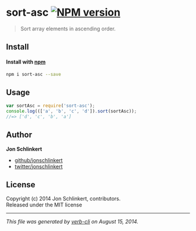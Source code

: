 # sort-asc [![NPM version](https://badge.fury.io/js/sort-asc.png)](http://badge.fury.io/js/sort-asc)

> Sort array elements in ascending order.

## Install

#### Install with [npm](npmjs.org)

```bash
npm i sort-asc --save
```

## Usage

```js
var sortAsc = require('sort-asc');
console.log((['a', 'b', 'c', 'd']).sort(sortAsc));
//=> ['d', 'c', 'b', 'a']
```

## Author

**Jon Schlinkert**

+ [github/jonschlinkert](https://github.com/jonschlinkert)
+ [twitter/jonschlinkert](http://twitter.com/jonschlinkert)

## License

Copyright (c) 2014 Jon Schlinkert, contributors.  
Released under the MIT license

***

_This file was generated by [verb-cli](https://github.com/assemble/verb-cli) on August 15, 2014._
